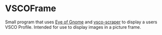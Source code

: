 # VSCOFrame

Small program that uses [Eye of Gnome](https://wiki.gnome.org/Apps/EyeOfGnome) and [vsco-scraper](https://github.com/mvabdi/vsco-scraper) to display a users VSCO Profile. Intended for use to display images in a picture frame.

